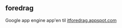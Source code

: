 foredrag
--------

Google app engine app'en til [itforedrag.appspot.com](http://itforedrag.appspot.com)